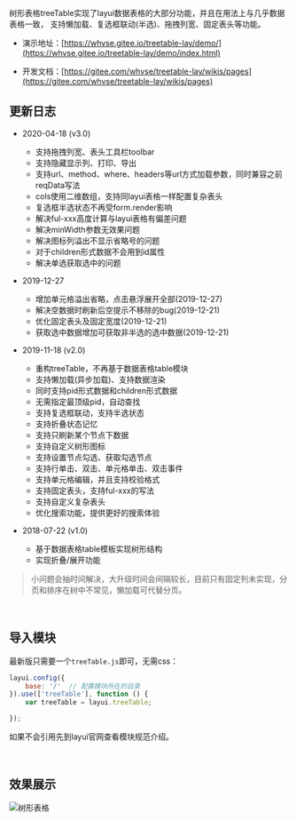 
树形表格treeTable实现了layui数据表格的大部分功能，并且在用法上与几乎数据表格一致， 支持懒加载、复选框联动(半选)、拖拽列宽、固定表头等功能。

- 演示地址：[https://whvse.gitee.io/treetable-lay/demo/](https://whvse.gitee.io/treetable-lay/demo/index.html)

- 开发文档：[https://gitee.com/whvse/treetable-lay/wikis/pages](https://gitee.com/whvse/treetable-lay/wikis/pages)

## 更新日志

- 2020-04-18 (v3.0)
    - 支持拖拽列宽、表头工具栏toolbar
    - 支持隐藏显示列、打印、导出
    - 支持url、method、where、headers等url方式加载参数，同时兼容之前reqData写法
    - cols使用二维数组，支持同layui表格一样配置复杂表头
    - 复选框半选状态不再受form.render影响
    - 解决ful-xxx高度计算与layui表格有偏差问题
    - 解决minWidth参数无效果问题
    - 解决图标列溢出不显示省略号的问题
    - 对于children形式数据不会用到id属性
    - 解决单选获取选中的问题

- 2019-12-27
    - 增加单元格溢出省略，点击悬浮展开全部(2019-12-27)
    - 解决空数据时刷新后空提示不移除的bug(2019-12-21)
    - 优化固定表头及固定宽度(2019-12-21)
    - 获取选中数据增加可获取非半选的选中数据(2019-12-21)

- 2019-11-18 (v2.0)

    - 重构treeTable，不再基于数据表格table模块
    - 支持懒加载(异步加载)、支持数据渲染
    - 同时支持pid形式数据和children形式数据
    - 无需指定最顶级pid，自动查找
    - 支持复选框联动，支持半选状态
    - 支持折叠状态记忆
    - 支持只刷新某个节点下数据
    - 支持自定义树形图标
    - 支持设置节点勾选、获取勾选节点
    - 支持行单击、双击、单元格单击、双击事件
    - 支持单元格编辑，并且支持校验格式
    - 支持固定表头，支持ful-xxx的写法
    - 支持自定义复杂表头
    - 优化搜索功能，提供更好的搜索体验
- 2018-07-22 (v1.0)
    - 基于数据表格table模板实现树形结构
    - 实现折叠/展开功能 

> 小问题会抽时间解决，大升级时间会间隔较长，目前只有固定列未实现，分页和排序在树中不常见，懒加载可代替分页。

<br/>

## 导入模块

最新版只需要一个`treeTable.js`即可，无需css：
```javascript
layui.config({
    base: '/'  // 配置模块所在的目录
}).use(['treeTable'], function () {
    var treeTable = layui.treeTable;

});
```
如果不会引用先到layui官网查看模块规范介绍。

<br/>

## 效果展示

![树形表格](https://images.gitee.com/uploads/images/2020/0418/133701_39042553_1518571.png)
